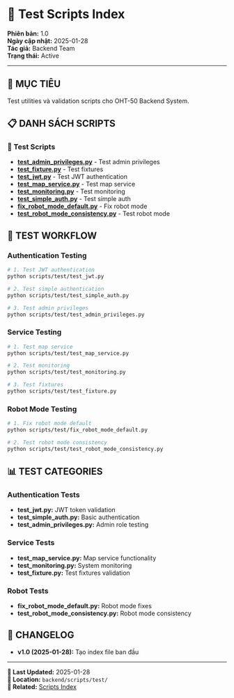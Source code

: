 # 🧪 Test Scripts Index

**Phiên bản:** 1.0  
**Ngày cập nhật:** 2025-01-28  
**Tác giả:** Backend Team  
**Trạng thái:** Active  

---

## 🎯 **MỤC TIÊU**
Test utilities và validation scripts cho OHT-50 Backend System.

## 📋 **DANH SÁCH SCRIPTS**

### **📖 Test Scripts**
- **[test_admin_privileges.py](./test_admin_privileges.py)** - Test admin privileges
- **[test_fixture.py](./test_fixture.py)** - Test fixtures
- **[test_jwt.py](./test_jwt.py)** - Test JWT authentication
- **[test_map_service.py](./test_map_service.py)** - Test map service
- **[test_monitoring.py](./test_monitoring.py)** - Test monitoring
- **[test_simple_auth.py](./test_simple_auth.py)** - Test simple auth
- **[fix_robot_mode_default.py](./fix_robot_mode_default.py)** - Fix robot mode
- **[test_robot_mode_consistency.py](./test_robot_mode_consistency.py)** - Test robot mode

## 🧪 **TEST WORKFLOW**

### **Authentication Testing**
```bash
# 1. Test JWT authentication
python scripts/test/test_jwt.py

# 2. Test simple authentication
python scripts/test/test_simple_auth.py

# 3. Test admin privileges
python scripts/test/test_admin_privileges.py
```

### **Service Testing**
```bash
# 1. Test map service
python scripts/test/test_map_service.py

# 2. Test monitoring
python scripts/test/test_monitoring.py

# 3. Test fixtures
python scripts/test/test_fixture.py
```

### **Robot Mode Testing**
```bash
# 1. Fix robot mode default
python scripts/test/fix_robot_mode_default.py

# 2. Test robot mode consistency
python scripts/test/test_robot_mode_consistency.py
```

## 📊 **TEST CATEGORIES**

### **Authentication Tests**
- **test_jwt.py:** JWT token validation
- **test_simple_auth.py:** Basic authentication
- **test_admin_privileges.py:** Admin role testing

### **Service Tests**
- **test_map_service.py:** Map service functionality
- **test_monitoring.py:** System monitoring
- **test_fixture.py:** Test fixtures validation

### **Robot Tests**
- **fix_robot_mode_default.py:** Robot mode fixes
- **test_robot_mode_consistency.py:** Robot mode consistency

## 🔄 **CHANGELOG**
- **v1.0 (2025-01-28):** Tạo index file ban đầu

---

**📅 Last Updated:** 2025-01-28  
**📁 Location:** `backend/scripts/test/`  
**🔗 Related:** [Scripts Index](../INDEX.md)
